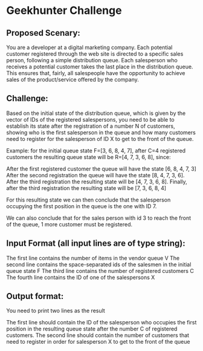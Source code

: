 # Geekhunter Challenge

## Proposed Scenary:

You are a developer at a digital marketing company. Each potential customer registered 
through the web site is directed to a specific sales person, following a simple distribution queue.
Each salesperson who receives a potential customer takes the last place in the distribution queue. This ensures that, fairly, all salespeople have the opportunity to achieve sales of the product/service offered by the company.

## Challenge:

Based on the initial state of the distribution queue, which is given by the vector of IDs of the registered salespersons, you need to be able to establish its state after the registration of a number N of customers, showing who is the first salesperson in the queue and how many customers need to register for the salesperson of ID X to get to the front of the queue.

Example: for the initial queue state F=[3, 6, 8, 4, 7], after C=4 registered customers the resulting queue state will be R=[4, 7, 3, 6, 8], since:

After the first registered customer the queue will have the state [6, 8, 4, 7, 3]
After the second registration the queue will have the state [8, 4, 7, 3, 6].
After the third registration the resulting state will be [4, 7, 3, 6, 8].
Finally, after the third registration the resulting state will be [7, 3, 6, 8, 4]

For this resulting state we can then conclude that the salesperson occupying the first position in the queue is the one with ID 7.

We can also conclude that for the sales person with id 3 to reach the front of the queue, 1 more customer must be registered.

## Input Format (all input lines are of type string):

The first line contains the number of items in the vendor queue V
The second line contains the space-separated ids of the salesmen in the initial queue state F
The third line contains the number of registered customers C
The fourth line contains the ID of one of the salespersons X


## Output format:

You need to print two lines as the result

The first line should contain the ID of the salesperson who occupies the first position in the resulting queue state after the number C of registered customers.
The second line should contain the number of customers that need to register in order for salesperson X to get to the front of the queue
